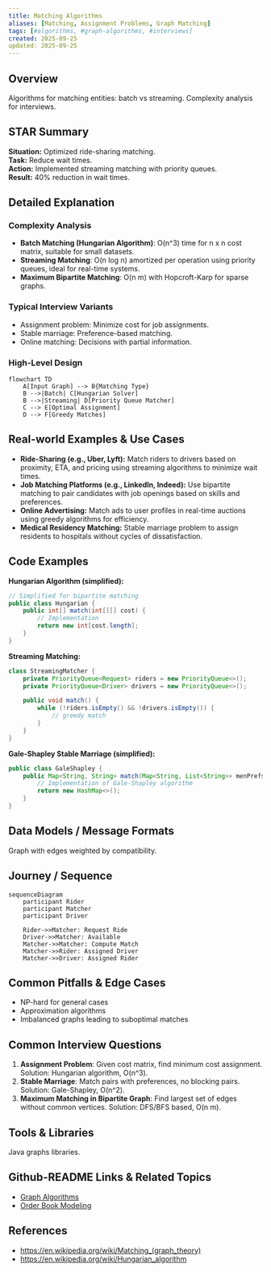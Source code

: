 ```yaml
---
title: Matching Algorithms
aliases: [Matching, Assignment Problems, Graph Matching]
tags: [#algorithms, #graph-algorithms, #interviews]
created: 2025-09-25
updated: 2025-09-25
---
```


## Overview

Algorithms for matching entities: batch vs streaming. Complexity analysis for interviews.

## STAR Summary

**Situation:** Optimized ride-sharing matching.  
**Task:** Reduce wait times.  
**Action:** Implemented streaming matching with priority queues.  
**Result:** 40% reduction in wait times.

## Detailed Explanation

### Complexity Analysis

- **Batch Matching (Hungarian Algorithm)**: O(n^3) time for n x n cost matrix, suitable for small datasets.
- **Streaming Matching**: O(n log n) amortized per operation using priority queues, ideal for real-time systems.
- **Maximum Bipartite Matching**: O(n m) with Hopcroft-Karp for sparse graphs.

### Typical Interview Variants

- Assignment problem: Minimize cost for job assignments.
- Stable marriage: Preference-based matching.
- Online matching: Decisions with partial information.

### High-Level Design

```mermaid
flowchart TD
    A[Input Graph] --> B{Matching Type}
    B -->|Batch| C[Hungarian Solver]
    B -->|Streaming| D[Priority Queue Matcher]
    C --> E[Optimal Assignment]
    D --> F[Greedy Matches]
```

## Real-world Examples & Use Cases

- **Ride-Sharing (e.g., Uber, Lyft):** Match riders to drivers based on proximity, ETA, and pricing using streaming algorithms to minimize wait times.
- **Job Matching Platforms (e.g., LinkedIn, Indeed):** Use bipartite matching to pair candidates with job openings based on skills and preferences.
- **Online Advertising:** Match ads to user profiles in real-time auctions using greedy algorithms for efficiency.
- **Medical Residency Matching:** Stable marriage problem to assign residents to hospitals without cycles of dissatisfaction.

## Code Examples

**Hungarian Algorithm (simplified):**

```java
// Simplified for bipartite matching
public class Hungarian {
    public int[] match(int[][] cost) {
        // Implementation
        return new int[cost.length];
    }
}
```

**Streaming Matching:**

```java
class StreamingMatcher {
    private PriorityQueue<Request> riders = new PriorityQueue<>();
    private PriorityQueue<Driver> drivers = new PriorityQueue<>();

    public void match() {
        while (!riders.isEmpty() && !drivers.isEmpty()) {
            // greedy match
        }
    }
}
```

**Gale-Shapley Stable Marriage (simplified):**

```java
public class GaleShapley {
    public Map<String, String> match(Map<String, List<String>> menPrefs, Map<String, List<String>> womenPrefs) {
        // Implementation of Gale-Shapley algorithm
        return new HashMap<>();
    }
}
```

## Data Models / Message Formats

Graph with edges weighted by compatibility.

## Journey / Sequence

```mermaid
sequenceDiagram
    participant Rider
    participant Matcher
    participant Driver

    Rider->>Matcher: Request Ride
    Driver->>Matcher: Available
    Matcher->>Matcher: Compute Match
    Matcher->>Rider: Assigned Driver
    Matcher->>Driver: Assigned Rider
```

## Common Pitfalls & Edge Cases

- NP-hard for general cases  
- Approximation algorithms  
- Imbalanced graphs leading to suboptimal matches

## Common Interview Questions

1. **Assignment Problem**: Given cost matrix, find minimum cost assignment. Solution: Hungarian algorithm, O(n^3).
2. **Stable Marriage**: Match pairs with preferences, no blocking pairs. Solution: Gale-Shapley, O(n^2).
3. **Maximum Matching in Bipartite Graph**: Find largest set of edges without common vertices. Solution: DFS/BFS based, O(n m).

## Tools & Libraries

Java graphs libraries.

## Github-README Links & Related Topics

- [Graph Algorithms](../graph-algorithms/README.md)
- [Order Book Modeling](../order-book-modeling/README.md)

## References

- https://en.wikipedia.org/wiki/Matching_(graph_theory)
- https://en.wikipedia.org/wiki/Hungarian_algorithm